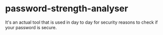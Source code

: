 ﻿# password-strength-analyser
It's an actual tool that is used in  day to day for security reasons to check if your password is secure.
